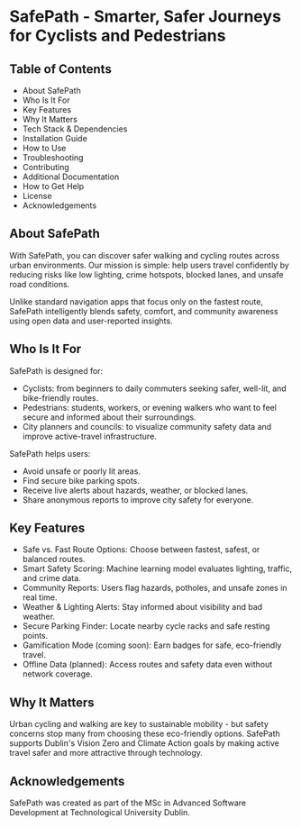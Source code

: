 # SafePath - Smarter, Safer Journeys for Cyclists and Pedestrians

## Table of Contents
- About SafePath
- Who Is It For
- Key Features
- Why It Matters
- Tech Stack & Dependencies
- Installation Guide
- How to Use
- Troubleshooting
- Contributing
- Additional Documentation
- How to Get Help
- License
- Acknowledgements

## About SafePath

With SafePath, you can discover safer walking and cycling routes across urban environments. Our mission is simple: help users travel confidently by reducing risks like low lighting, crime hotspots, blocked lanes, and unsafe road conditions.

Unlike standard navigation apps that focus only on the fastest route, SafePath intelligently blends safety, comfort, and community awareness using open data and user-reported insights.

## Who Is It For

SafePath is designed for:

- Cyclists: from beginners to daily commuters seeking safer, well-lit, and bike-friendly routes.
- Pedestrians: students, workers, or evening walkers who want to feel secure and informed about their surroundings.
- City planners and councils: to visualize community safety data and improve active-travel infrastructure.

SafePath helps users:

- Avoid unsafe or poorly lit areas.
- Find secure bike parking spots.
- Receive live alerts about hazards, weather, or blocked lanes.
- Share anonymous reports to improve city safety for everyone.

## Key Features

- Safe vs. Fast Route Options: Choose between fastest, safest, or balanced routes.
- Smart Safety Scoring: Machine learning model evaluates lighting, traffic, and crime data.
- Community Reports: Users flag hazards, potholes, and unsafe zones in real time.
- Weather & Lighting Alerts: Stay informed about visibility and bad weather.
- Secure Parking Finder: Locate nearby cycle racks and safe resting points.
- Gamification Mode (coming soon): Earn badges for safe, eco-friendly travel.
- Offline Data (planned): Access routes and safety data even without network coverage.

## Why It Matters

Urban cycling and walking are key to sustainable mobility - but safety concerns stop many from choosing these eco-friendly options. SafePath supports Dublin's Vision Zero and Climate Action goals by making active travel safer and more attractive through technology.


## Acknowledgements

SafePath was created as part of the MSc in Advanced Software Development at Technological University Dublin.
